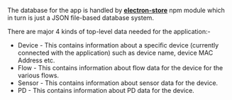 The database for the app is handled by [**electron-store**](https://github.com/sindresorhus/electron-store) npm module which in turn is just a JSON file-based database system.

There are major 4 kinds of top-level data needed for the application:-

* Device - This contains information about a specific device (currently connected with the application) such as device name, device MAC Address etc.
* Flow - This contains information about flow data for the device for the various flows.
* Sensor - This contains information about sensor data for the device.
* PD - This contains information about PD data for the device.